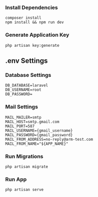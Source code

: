 ### Install Dependencies

```
composer install
npm install && npm run dev
```

### Generate Application Key

```
php artisan key:generate
```

## .env Settings
### Database Settings

```
DB_DATABASE=laravel
DB_USERNAME=root
DB_PASSWORD=
```

### Mail Settings

```
MAIL_MAILER=smtp
MAIL_HOST=smtp.gmail.com
MAIL_PORT=587
MAIL_USERNAME={gmail_username}
MAIL_PASSWORD={gmail_password}
MAIL_FROM_ADDRESS=no-reply@arm-test.com
MAIL_FROM_NAME="${APP_NAME}"
```

### Run Migrations

```
php artisan migrate
```

### Run App

```
php artisan serve
```

